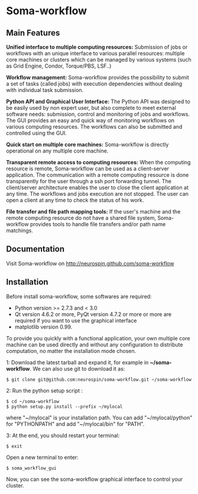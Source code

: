 Soma-workflow
=============


Main Features
-------------

**Unified interface to multiple computing resources:** 
Submission of jobs or workflows with an unique interface to various parallel resources: multiple core machines or clusters which can be managed by various systems (such as Grid Engine, Condor, Torque/PBS, LSF..)

**Workflow management:** 
Soma-workflow provides the possibility to submit a set of tasks (called jobs) with execution dependencies without dealing with individual task submission.

**Python API and Graphical User Interface:** 
The Python API was designed to be easily used by non expert user, but also complete to meet external software needs: submission, control and monitoring of jobs and workflows. The GUI provides an easy and quick way of monitoring workflows on various computing resources. The workflows can also be submitted and controlled using the GUI.

**Quick start on multiple core machines:** 
Soma-workflow is directly operational on any multiple core machine. 
    
**Transparent remote access to computing resources:** 
When the computing resource is remote, Soma-workflow can be used as a client-server application. The communication with a remote computing resource is done transparently for the user through a ssh port forwarding tunnel. The client/server architecture enables the user to close the client application at any time. The workflows and jobs execution are not stopped. The user can open a client at any time to check the status of his work.

**File transfer and file path mapping tools:** 
If the user's machine and the remote computing resource do not have a shared file system, Soma-workflow provides tools to handle file transfers and/or path name matchings.

Documentation
-------------

Visit Soma-workflow on http://neurospin.github.com/soma-workflow


Installation
------------

Before install soma-workflow, some softwares are required: 

* Python version >= 2.7.3 and < 3.0
* Qt version 4.6.2 or more, PyQt version 4.7.2 or more or more are required if you want to use the graphical interface 
* matplotlib version 0.99.

To provide you quickly with a functional application, your own multiple core machine can be used directly and without any configuration to distribute computation, no matter the installation mode chosen.

1: Download the latest tarball and expand it, for example in **~/soma-workflow**. We can also use git to download it as:

    $ git clone git@github.com:neurospin/soma-workflow.git ~/soma-workflow

2: Run the python setup script :

    $ cd ~/soma-workflow
    $ python setup.py install --prefix ~/mylocal

where "~/mylocal" is your installation path. You can add "~/mylocal/python" for "PYTHONPATH" and add "~/mylocal/bin" for "PATH". 

3: At the end, you should restart your terminal:
    
    $ exit 

Open a new terminal to enter:

    $ soma_workflow_gui

Now, you can see the soma-workflow graphical interface to control your cluster. 

